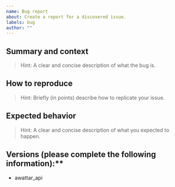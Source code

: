 ```yaml
---
name: Bug report
about: Create a report for a discovered issue.
labels: bug
author: ""
---
```


## Summary and context

> Hint: A clear and concise description of what the bug is.

## How to reproduce

> Hint: Briefly (in points) describe how to replicate your issue.

## Expected behavior

> Hint: A clear and concise description of what you expected to happen.

## Versions (please complete the following information):\*\*

- awattar_api
